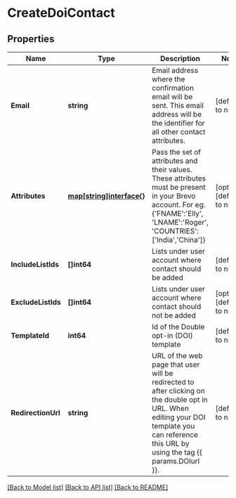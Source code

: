 # CreateDoiContact

## Properties
Name | Type | Description | Notes
------------ | ------------- | ------------- | -------------
**Email** | **string** | Email address where the confirmation email will be sent. This email address will be the identifier for all other contact attributes. | [default to null]
**Attributes** | [**map[string]interface{}**](interface{}.md) | Pass the set of attributes and their values. These attributes must be present in your Brevo account. For eg. {&#39;FNAME&#39;:&#39;Elly&#39;, &#39;LNAME&#39;:&#39;Roger&#39;, &#39;COUNTRIES&#39;:[&#39;India&#39;,&#39;China&#39;]} | [optional] [default to null]
**IncludeListIds** | **[]int64** | Lists under user account where contact should be added | [default to null]
**ExcludeListIds** | **[]int64** | Lists under user account where contact should not be added | [optional] [default to null]
**TemplateId** | **int64** | Id of the Double opt-in (DOI) template | [default to null]
**RedirectionUrl** | **string** | URL of the web page that user will be redirected to after clicking on the double opt in URL. When editing your DOI template you can reference this URL by using the tag {{ params.DOIurl }}. | [default to null]

[[Back to Model list]](../README.md#documentation-for-models) [[Back to API list]](../README.md#documentation-for-api-endpoints) [[Back to README]](../README.md)



